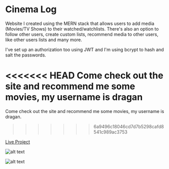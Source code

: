# Cinema Log

Website I created using the MERN stack that allows users to add media (Movies/TV Shows) to their watched/watchlists. There's also an option to follow other users, create custom lists, recommend media to other users, like other users lists and many more.

I've set up an authorization too using JWT and I'm using bcrypt to hash and salt the passwords. 

<<<<<<< HEAD
Come check out the site and recommend me some movies, my username is dragan
=======
Come check out the site and recommend me some movies, my username is dragan.
>>>>>>> 6a9496c18046cd7d7b5298cafd8541c989ac3753


<a href="https://draganstefanovic12.github.io/Cinema-log/#/">Live Project</a>

![alt text](https://i.imgur.com/Doasp9H.jpeg)

![alt text](https://i.imgur.com/JBxXaDL.jpeg)

